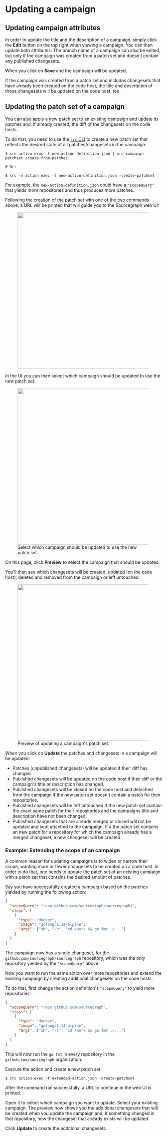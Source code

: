 # Updating a campaign

## Updating campaign attributes

In order to update the title and the description of a campaign, simply click the **Edit** button on the top right when viewing a campaign. You can then update both attributes. The branch name of a campaign can also be edited, but only if the campaign was created from a patch set and doesn't contain any published changesets.

When you click on **Save** and the campaign will be updated.

If the campaign was created from a patch set and includes changesets that have already been created on the code host, the title and description of those changesets will be updated on the code host, too.

## Updating the patch set of a campaign

You can also apply a new patch set to an existing campaign and update its patches and, if already created, the diff of the changesets on the code hosts.

To do that, you need to use the [`src` CLI](https://github.com/sourcegraph/src-cli) to create a new patch set that reflects the desired state of all patches/changesets in the campaign:

```
$ src action exec -f new-action-definition.json | src campaign patchset create-from-patches

# Or:

$ src -v action exec -f new-action-definition.json -create-patchset
```

For example, the `new-action-definition.json` could have a `"scopeQuery"` that yields _more_ repositories and thus produces _more_ patches.

Following the creation of the patch set with one of the two commands above, a URL will be printed that will guide you to the Sourcegraph web UI:

<div style="max-width: 500px;" class="mx-auto">
  <figure class="figure">
    <div class="figure-img">
    <img src="https://storage.googleapis.com/sourcegraph-assets/docs/images/campaigns/update_patchset.png" width="500px"/>
    </div>
  </figure>
</div>

In the UI you can then select which campaign should be updated to use the new patch set:

<div style="max-width: 500px;" class="mx-auto">
  <figure class="figure">
    <div class="figure-img">
    <img src="https://storage.googleapis.com/sourcegraph-assets/docs/images/campaigns/update_select_campaign.png" width="500px"/>
    </div>
    <figcaption class="figure-caption text-center">Select which campaign should be updated to use the new patch set.</figcaption>
  </figure>
</div>

On this page, click **Preview** to select the campaign that should be updated.

You'll then see which changesets will be created, updated (on the code host), deleted and removed from the campaign or left untouched:

<div style="max-width: 500px;" class="mx-auto">
  <figure class="figure">
    <div class="figure-img">
    <img src="https://storage.googleapis.com/sourcegraph-assets/docs/images/campaigns/update_preview_changes.png" width="500px"/>
    </div>
    <figcaption class="figure-caption text-center">Preview of updating a campaign's patch set.</figcaption>
  </figure>
</div>

When you click on **Update** the patches and changesets in a campaign will be updated:

* Patches (unpublished changesets) will be updated if their diff has changed.
* Published changesets will be updated on the code host if their diff or the campaign's title or description has changed.
* Published changesets will be closed on the code host and detached from the campaign if the new patch set doesn't contain a patch for their repositories.
* Published changesets will be left untouched if the new patch set contain the exact same patch for their repositories and the campaigns title and description have not been changed.
* Published changesets that are already merged or closed will not be updated and kept attached to the campaign. If a the patch set contains an new patch for a repository for which the campaign already has a merged changeset, a new changeset will be created.

### Example: Extending the scope of an campaign

A common reason for updating campaigns is to widen or narrow their scope, wanting more or fewer changesets to be created on a code host. In order to do that, one needs to update the patch set of an existing campaign with a patch set that contains the desired amount of patches.

Say you have successfully created a campaign based on the patches yielded by running the following action:

```json
{
  "scopeQuery": "repo:github.com/sourcegraph/sourcegraph$",
  "steps": [
    {
      "type": "docker",
      "image": "golang:1.14-alpine",
      "args": ["sh", "-c", "cd /work && go fmt ./..."]
    }
  ]
}
```

The campaign now has a single changeset, for the `github.com/sourcegraph/sourcegraph` repository, which was the only repository yielded by the `"scopeQuery"` above.

Now you want to run the same action over more repositories and extend the existing campaign by creating additional changesets on the code hosts.

To do that, first change the action definition's `"scopeQuery"` to yield more repositories:

```json
{
  "scopeQuery": "repo:github.com/sourcegraph",
  "steps": [
    {
      "type": "docker",
      "image": "golang:1.14-alpine",
      "args": ["sh", "-c", "cd /work && go fmt ./..."]
    }
  ]
}
```

This will now run the `go fmt` in every repository in the `github.com/sourcegraph` organization.

Execute the action and create a new patch set:

```
$ src action exec -f extended-action.json -create-patchset
```

After the command ran successfully, a URL to continue in the web UI is printed.

Open it to select which campaign you want to update. Select your existing campaign. The preview now shows you the additional changesets that will be created when you update the campaign and, if something changed in that repository, how the changeset that already exists will be updated.

Click **Update** to create the additional changesets.
